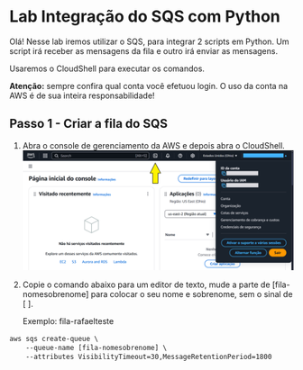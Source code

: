 # Lab Integração do SQS com Python

Olá! Nesse lab iremos utilizar o SQS, para integrar 2 scripts em Python. Um script irá receber as mensagens da fila e outro irá enviar as mensagens.

Usaremos o CloudShell para executar os comandos.

**Atenção:** sempre confira qual conta você efetuou login. O uso da conta na AWS é de sua inteira responsabilidade!

## Passo 1 - Criar a fila do SQS

1. Abra o console de gerenciamento da AWS e depois abra o CloudShell.
![aws-cloudshell1](/img/aws-cloudshell1.png)

2. Copie o comando abaixo para um editor de texto, mude a parte de [fila-nomesobrenome] para colocar o seu nome e sobrenome, sem o sinal de [ ].

    Exemplo: fila-rafaelteste

```
aws sqs create-queue \
    --queue-name [fila-nomesobrenome] \
    --attributes VisibilityTimeout=30,MessageRetentionPeriod=1800
```





